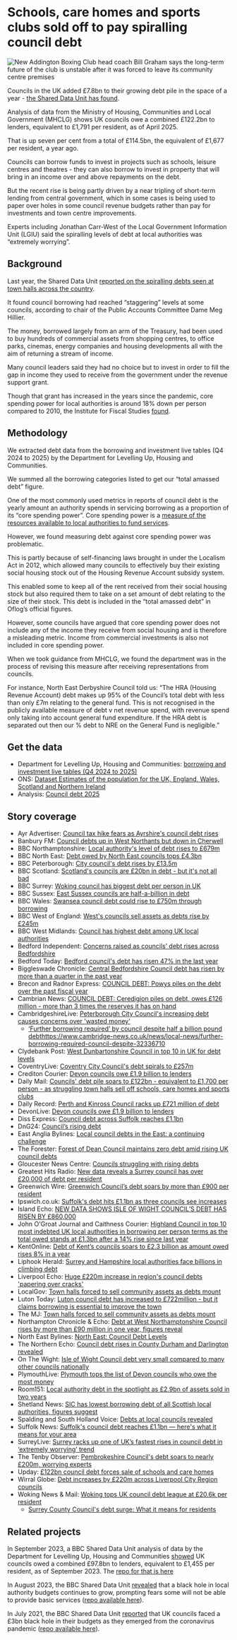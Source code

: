 # Schools, care homes and sports clubs sold off to pay spiralling council debt

![New Addington Boxing Club head coach Bill Graham says the long-term future of the club is unstable after it was forced to leave its community centre premises](https://ichef.bbci.co.uk/ace/standard/976/cpsprodpb/222f/live/2a496d00-7df5-11f0-b7e1-9f17ccfbbce5.jpg)

Councils in the UK added £7.8bn to their growing debt pile in the space of a year - [the Shared Data Unit has found](https://www.bbc.co.uk/news/articles/cq87497v8ypo).

Analysis of data from the Ministry of Housing, Communities and Local Government (MHCLG) shows UK councils owe a combined £122.2bn to lenders, equivalent to £1,791 per resident, as of April 2025.

That is up seven per cent from a total of £114.5bn, the equivalent of £1,677 per resident, a year ago.

Councils can borrow funds to invest in projects such as schools, leisure centres and theatres - they can also borrow to invest in property that will bring in an income over and above repayments on the debt. 

But the recent rise is being partly driven by a near tripling of short-term lending from central government, which in some cases is being used to paper over holes in some council revenue budgets rather than pay for investments and town centre improvements.

Experts including Jonathan Carr-West of the Local Government Information Unit (LGIU) said the spiralling levels of debt at local authorities was “extremely worrying”.

## Background

Last year, the Shared Data Unit [reported on the spiralling debts seen at town halls across the country](https://www.bbc.co.uk/news/uk-67707156).

It found council borrowing had reached “staggering” levels at some councils, according to chair of the Public Accounts Committee Dame Meg Hillier.

The money, borrowed largely from an arm of the Treasury, had been used to buy hundreds of commercial assets from shopping centres, to office parks, cinemas, energy companies and housing developments all with the aim of returning a stream of income.

Many council leaders said they had no choice but to invest in order to fill the gap in income they used to receive from the government under the revenue support grant. 

Though that grant has increased in the years since the pandemic, core spending power for local authorities is around 18% down per person compared to 2010, the Institute for Fiscal Studies [found](https://ifs.org.uk/publications/how-have-english-councils-funding-and-spending-changed-2010-2024).


## Methodology

We extracted debt data from the borrowing and investment live tables (Q4 2024 to 2025) by the Department for Levelling Up, Housing and Communities.

We summed all the borrowing categories listed to get our “total amassed debt” figure.

One of the most commonly used metrics in reports of council debt is the yearly amount an authority spends in servicing borrowing as a proportion of its “core spending power”. Core spending power is a [measure of the resources available to local authorities to fund services](https://www.gov.uk/government/publications/core-spending-power-final-local-government-finance-settlement-2023-to-2024/explanatory-note-on-core-spending-power). 

However, we found measuring debt against core spending power was problematic. 

This is partly because of self-financing laws brought in under the Localism Act in 2012, which allowed many councils to effectively buy their existing social housing stock out of the Housing Revenue Account subsidy system. 

This enabled some to keep all of the rent received from their social housing stock but also required them to take on a set amount of debt relating to the size of their stock. This debt is included in the “total amassed debt” in Oflog’s official figures.

However, some councils have argued that core spending power does not include any of the income they receive from social housing and is therefore a misleading metric. Income from commercial investments is also not included in core spending power. 

When we took guidance from MHCLG, we found the department was in the process of revising this measure after receiving representations from councils. 

For instance, North East Derbyshire Council told us: “The HRA (Housing Revenue Account) debt makes up 95% of the Council’s total debt with less than only £7m relating to the general fund. This is not recognised in the publicly available measure of debt v net revenue spend, with revenue spend only taking into account general fund expenditure. If the HRA debt is separated out then our % debt to NRE on the General Fund is negligible.” 


## Get the data

* Department for Levelling Up, Housing and Communities: [borrowing and investment live tables (Q4 2024 to 2025)](https://www.gov.uk/government/statistical-data-sets/live-tables-on-local-government-finance#borrowing-and-investment)
* ONS: [Dataset Estimates of the population for the UK, England, Wales, Scotland and Northern Ireland](https://www.ons.gov.uk/peoplepopulationandcommunity/populationandmigration/populationestimates/datasets/populationestimatesforukenglandandwalesscotlandandnorthernireland)
* Analysis: [Council debt 2025](https://github.com/BBC-Data-Unit/council-asset-sales/blob/main/data/Council%20debt%202025%20-%20for%20sharing.xlsx)

## Story coverage

* Ayr Advertiser: [Council tax hike fears as Ayrshire's council debt rises](https://www.ayradvertiser.com/news/25418063.council-tax-hike-fears-ayrshires-council-debt-rises/)
* Banbury FM: [Council debts up in West Northants but down in Cherwell](https://banburyfm.com/news/council-debts-up-in-west-northants-but-down-in-cherwell/)
* BBC Northamptonshire: [Local authority's level of debt rises to £679m](https://www.bbc.co.uk/news/articles/c890n9v845yo)
* BBC North East: [Debt owed by North East councils tops £4.3bn](https://www.bbc.co.uk/news/articles/cvgn7pp5v3vo)
* BBC Peterborough: [City council's debt rises by £13.5m](https://www.bbc.co.uk/news/articles/cy40kr03rx8o)
* BBC Scotland: [Scotland's councils are £20bn in debt - but it's not all bad](https://www.bbc.co.uk/news/articles/c62742ee2kzo)
* BBC Surrey: [Woking council has biggest debt per person in UK](https://www.bbc.co.uk/news/articles/cly3emdgjd9o)
* BBC Sussex: [East Sussex councils are half-a-billion in debt](https://www.bbc.co.uk/news/articles/cy5pdp3yyqxo)
* BBC Wales: [Swansea council debt could rise to £750m through borrowing](https://www.bbc.co.uk/news/uk-wales-68171764)
* BBC West of England: [West's councils sell assets as debts rise by £245m](https://www.bbc.co.uk/news/articles/cglnp2x7p50o)
* BBC West Midlands: [Council has highest debt among UK local authorities](https://www.bbc.co.uk/news/articles/cnv7p3dzz7yo)
* Bedford Independent: [Concerns raised as councils’ debt rises across Bedfordshire](https://www.bedfordindependent.co.uk/concerns-raised-as-councils-debt-rises-across-bedfordshire/)
* Bedford Today: [Bedford council's debt has risen 47% in the last year](https://www.bedfordtoday.co.uk/news/politics/council/bedford-councils-debt-has-risen-47-in-the-last-year-5290364)
* Biggleswade Chronicle: [Central Bedfordshire Council debt has risen by more than a quarter in the past year](https://www.biggleswadetoday.co.uk/news/politics/council/central-bedfordshire-council-debt-has-risen-by-more-than-a-quarter-in-the-past-year-5288015)
* Brecon and Radnor Express: [COUNCIL DEBT: Powys piles on the debt over the past fiscal year](https://www.brecon-radnor.co.uk/news/council-debt-powys-piles-on-the-debt-over-the-past-fiscal-year-825039)
* Cambrian News: [COUNCIL DEBT: Ceredigion piles on debt, owes £126 million - more than 3 times the reserves it has on hand](https://www.cambrian-news.co.uk/news/council-debt-ceredigion-piles-on-debt-owes-ps126-million-more-than-3-times-the-reserves-it-has-on-hand-825019)
* CambridgeshireLive: [Peterborough City Council's increasing debt causes concerns over 'wasted money'](https://www.cambridge-news.co.uk/news/news-opinion/peterborough-city-councils-increasing-debt-32357112)
  * [‘Further borrowing required’ by council despite half a billion pound debt]()https://www.cambridge-news.co.uk/news/local-news/further-borrowing-required-council-despite-32336710
* Clydebank Post: [West Dunbartonshire Council in top 10 in UK for debt levels](https://www.clydebankpost.co.uk/news/25415429.west-dunbartonshire-council-top-10-uk-debt-levels/)
* CoventryLive: [Coventry City Council's debt spirals to £257m](https://www.coventrytelegraph.net/news/coventry-news/coventry-city-councils-debt-spirals-32357746)
* Crediton Courier: [Devon councils owe £1.9 billion to lenders](https://www.creditoncourier.co.uk/news/devon-councils-owe-ps19-billion-to-lenders-825453)
* Daily Mail: [Councils' debt pile soars to £122bn - equivalent to £1,700 per person - as struggling town halls sell off schools, care homes and sports clubs](https://www.dailymail.co.uk/news/article-15036105/Councils-debt-pile-soars-122bn-equivalent-1-700-person-struggling-town-halls-sell-schools-care-homes-sports-clubs.html)
* Daily Record: [Perth and Kinross Council racks up £721 million of debt](https://www.dailyrecord.co.uk/news/local-news/perth-kinross-council-racks-up-35790441)
* DevonLive: [Devon councils owe £1.9 billion to lenders](https://www.devonlive.com/news/devon-news/devon-councils-owe-19-billion-10448210)
* Diss Express: [Council debt across Suffolk reaches £1.1bn](https://www.dissexpress.co.uk/news/council-debt-across-suffolk-reaches-1-1bn-9431130/)
* DnG24: [Council’s rising debt](https://dng24.co.uk/councils-rising-debt/)
* East Anglia Bylines: [Local council debts in the East: a continuing challenge](https://eastangliabylines.co.uk/politics/local-government/local-council-debts-in-the-east-a-continuing-challenge/)
* The Forester: [Forest of Dean Council maintains zero debt amid rising UK council debts](https://www.theforester.co.uk/news/forest-of-dean-council-maintains-zero-debt-amid-rising-uk-council-debts-824917)
* Gloucester News Centre: [Councils struggling with rising debts](https://gloucesternewscentre.co.uk/councils-struggling-with-rising-debts/)
* Greatest Hits Radio: [New data reveals a Surrey council has over £20,000 of debt per resident](https://hellorayo.co.uk/greatest-hits/surrey-east-hampshire/news/new-data-surrey-council-debt)
* Greenwich Wire: [Greenwich Council’s debt soars by more than £900 per resident](https://greenwichwire.co.uk/2025/08/26/greenwich-council-debt-soars-900-per-resident-2025/)
* Ipswich.co.uk: [Suffolk's debt hits £1.1bn as three councils see increases](https://www.ipswich.co.uk/articles/suffolks-debt-hits-1bn-as-three-councils-see-increases)
* Island Echo: [NEW DATA SHOWS ISLE OF WIGHT COUNCIL’S DEBT HAS RISEN BY £860,000](https://www.islandecho.co.uk/new-data-shows-isle-of-wight-councils-debt-has-risen-by-860000/)
* John O'Groat Journal and Caithness Courier: [Highland Council in top 10 most indebted UK local authorities in borrowing per person terms as the total owed stands at £1.3bn after a 14% rise since last year](https://www.johnogroat-journal.co.uk/news/highland-council-in-top-10-most-indebted-uk-local-authoritie-390507/)
* KentOnline: [Debt of Kent’s councils soars to £2.3 billion as amount owed rises 8% in a year](https://www.kentonline.co.uk/kent/news/debt-of-councils-in-kent-soars-to-2-3-billion-but-two-don-328953/)
* Liphook Herald: [Surrey and Hampshire local authorities face billions in climbing debt](https://www.liphookherald.com/news/surrey-and-hampshire-local-authorities-face-billions-in-climbing-debt-825717)
* Liverpool Echo: [Huge £220m increase in region's council debts 'papering over cracks'](https://www.liverpoolecho.co.uk/news/liverpool-news/huge-220m-increase-regions-council-32352012)
* LocalGov: [Town halls forced to sell community assets as debts mount](https://www.localgov.co.uk/Town-halls-forced-to-sell-community-assets-as-debts-mount/62920)
* Luton Today: [Luton council debt has increased to £722million - but it claims borrowing is essential to improve the town](https://www.lutontoday.co.uk/news/politics/council/luton-council-debt-has-increased-to-ps722million-but-it-claims-borrowing-is-essential-to-improve-the-town-5290260)
* The MJ: [Town halls forced to sell community assets as debts mount](https://www.themj.co.uk/town-halls-forced-sell-community-abets-debts-mount)
* Northampton Chronicle & Echo: [Debt at West Northamptonshire Council rises by more than £90 million in one year, figures reveal](https://www.northamptonchron.co.uk/news/politics/debt-at-west-northamptonshire-council-rises-by-more-than-ps90-million-in-one-year-figures-reveal-5289619)
* North East Bylines: [North East: Council Debt Levels](https://northeastbylines.co.uk/business/economy/north-east-council-debt-levels/)
* The Northern Echo: [Council debt rises in County Durham and Darlington revealed](https://www.thenorthernecho.co.uk/news/25415302.council-debt-rises-county-durham-darlington-revealed/)
* On The Wight: [Isle of Wight Council debt very small compared to many other councils nationally](https://onthewight.com/isle-of-wight-council-debt-very-small-compared-to-many-other-councils-nationally/)
* PlymouthLive: [Plymouth tops the list of Devon councils who owe the most money](https://www.plymouthherald.co.uk/news/plymouth-news/plymouth-tops-list-devon-councils-10448250)
* Room151: [Local authority debt in the spotlight as £2.9bn of assets sold in two years](https://www.room151.co.uk/treasury/local-authority-debt-in-the-spotlight-as-2-9bn-of-assets-sold-in-two-years/)
* Shetland News: [SIC has lowest borrowing debt of all Scottish local authorities, figures suggest](https://www.shetnews.co.uk/2025/08/27/sic-lowest-borrowing-debt-scotland/)
* Spalding and South Holland Voice: [Debts at local councils revealed](https://spaldingvoice.co.uk/debts-at-local-councils-revealed/)
* Suffolk News: [Suffolk's council debt reaches £1.1bn — here's what it means for your area](https://www.suffolknews.co.uk/bury-st-edmunds/news/suffolks-council-debt-reaches-1-1bn-heres-what-it-means-9430793/)
* SurreyLive: [Surrey racks up one of UK’s fastest rises in council debt in ‘extremely worrying’ trend](https://www.getsurrey.co.uk/news/surrey-news/surrey-racks-up-one-uks-32352861)
* The Tenby Observer: [Pembrokeshire Council's debt soars to nearly £200m, worrying experts](https://www.tenby-today.co.uk/news/pembrokeshire-councils-debt-soars-to-nearly-ps200m-worrying-experts-824568)
* Upday: [£122bn council debt forces sale of schools and care homes](https://www.upday.com/uk/uknews/pound122bn-council-debt-forces-sale-of-schools-and-care-homes/ps1psb0)
* Wirral Globe: [Debt increases by £220m across Liverpool City Region councils](https://www.wirralglobe.co.uk/news/25419304.debt-increases-220m-across-liverpool-city-region-councils/)
* Woking News & Mail: [Woking tops UK council debt league at £20.6k per resident](https://www.wokingnewsandmail.co.uk/news/woking-tops-uk-council-debt-league-at-ps206k-per-resident-825711)
  * [Surrey County Council's debt surge: What it means for residents](https://www.wokingnewsandmail.co.uk/news/surrey-county-councils-debt-surge-what-it-means-for-residents-826312)

## Related projects

In September 2023, a BBC Shared Data Unit analysis of data by the Department for Levelling Up, Housing and Communities [showed](https://www.bbc.co.uk/news/uk-67707156) UK councils owed a combined £97.8bn to lenders, equivalent to £1,455 per resident, as of September 2023. The [repo for that is here](https://github.com/BBC-Data-Unit/council-debt-23)

In August 2023, the BBC Shared Data Unit [revealed](https://www.bbc.co.uk/news/uk-66428191) that a black hole in local authority budgets continues to grow, prompting fears some will not be able to provide basic services ([repo available here](https://github.com/BBC-Data-Unit/council-finances-23)).

In July 2021, the BBC Shared Data Unit [reported](https://www.bbc.co.uk/news/uk-57720900) that UK councils faced a £3bn black hole in their budgets as they emerged from the coronavirus pandemic ([repo available here](https://github.com/BBC-Data-Unit/Council_cuts_during_the_pandemic)).



